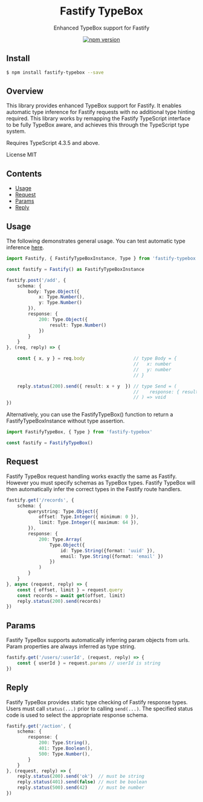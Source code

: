 <div align='center'>

<h1>Fastify TypeBox</h1>

<p>Enhanced TypeBox support for Fastify</p>

[![npm version](https://badge.fury.io/js/fastify-typebox.svg)](https://badge.fury.io/js/fastify-typebox)

</div>

## Install

```bash
$ npm install fastify-typebox --save
```

## Overview

This library provides enhanced TypeBox support for Fastify. It enables automatic type inference for Fastify requests with no additional type hinting required. This library works by remapping the Fastify TypeScript interface to be fully TypeBox aware, and achieves this through the TypeScript type system.

Requires TypeScript 4.3.5 and above.

License MIT

## Contents

- [Usage](#Usage)
- [Request](#Request)
- [Params](#Params)
- [Reply](#Reply)

## Usage

The following demonstrates general usage. You can test automatic type inference [here](https://www.typescriptlang.org/play?#code/JYWwDg9gTgLgBAMQIYGcbAGYE8A0cDeiq62AKlmAKYBCEAHgJIB2aSTAxpXuVXAL5wMUCCDgByDMUxYAtDAqUARvTEBYAFAb2EFvElppcALxED2ABQBKOKlMksPGvWasOlDRv32AdJDTmxAHokABMQsTxCDTgYuBR2AAtKECQALgJo2KzlEKx0x28AeUUAK0p2GHN8TKzauDp8hW8AOQBXEEVKKCscGrrYvLgCto6uqz6svkte9X64KEoUSBZKdOrZudiAJgAGHcaqItLyyvXN-oWUVoAbGAPKFvbO7ssJ-qm3mL4+7-U+PHMCwAjngFmBrlhrEYAHwZTQbGLaXQEep4LD8YzzShA7w5dHnfqBQJweS8Wi5TFnAnUmnnImxBpwJhPLqfWnsgn0mKDZmjKBsjmCur0359MEQ7ysGCtFDmXY7SySyhMEJVLFXW7pOhwADUcHxUzg9NJlDgAGVlSFMeYBUK7UbibFLssUKsUZcbncmSyoPxbfbBfSobCAG4QYAhDRTIA).

```typescript
import Fastify, { FastifyTypeBoxInstance, Type } from 'fastify-typebox'

const fastify = Fastify() as FastifyTypeBoxInstance

fastify.post('/add', { 
    schema: {
        body: Type.Object({
            x: Type.Number(),
            y: Type.Number()
        }),
        response: {
            200: Type.Object({
                result: Type.Number()
            })
        }
    }
}, (req, reply) => {

    const { x, y } = req.body                  // type Body = {
                                               //   x: number
                                               //   y: number
                                               // }

    reply.status(200).send({ result: x + y  }) // type Send = (
                                               //    response: { result: number }
                                               // ) => void
})
```
Alternatively, you can use the FastifyTypeBox() function to return a FastifyTypeBoxInstance without type assertion.

```typescript
import FastifyTypeBox, { Type } from 'fastify-typebox'

const fastify = FastifyTypeBox()
```

## Request

Fastify TypeBox request handling works exactly the same as Fastify. However you must specify schemas as TypeBox types. Fastify TypeBox will then automatically infer the correct types in the Fastify route handlers.

```typescript
fastify.get('/records', {
    schema: {
        querystring: Type.Object({
            offset: Type.Integer({ minimum: 0 }),
            limit: Type.Integer({ maximum: 64 }),
        }),
        response: {
            200: Type.Array(
                Type.Object({
                    id: Type.String({format: 'uuid' }),
                    email: Type.String({format: 'email' })
                })
            )
        }
    }
}, async (request, reply) => {
    const { offset, limit } = request.query
    const records = await get(offset, limit)
    reply.status(200).send(records)
})
```

## Params

Fastify TypeBox supports automatically inferring param objects from urls. Param properties are always inferred as type string.

```typescript
fastify.get('/users/:userId', (request, reply) => {
    const { userId } = request.params // userId is string
})
```

## Reply

Fastify TypeBox provides static type checking of Fastify response types. Users must call `status(...)` prior to calling `send(...)`. The specified status code is used to select the appropriate response schema.

```typescript
fastify.get('/action', {
    schema: {
        response: {
            200: Type.String(),
            401: Type.Boolean(),
            500: Type.Number(),
        }
    }
}, (request, reply) => {
    reply.status(200).send('ok')  // must be string
    reply.status(401).send(false) // must be boolean
    reply.status(500).send(42)    // must be number
})
```

